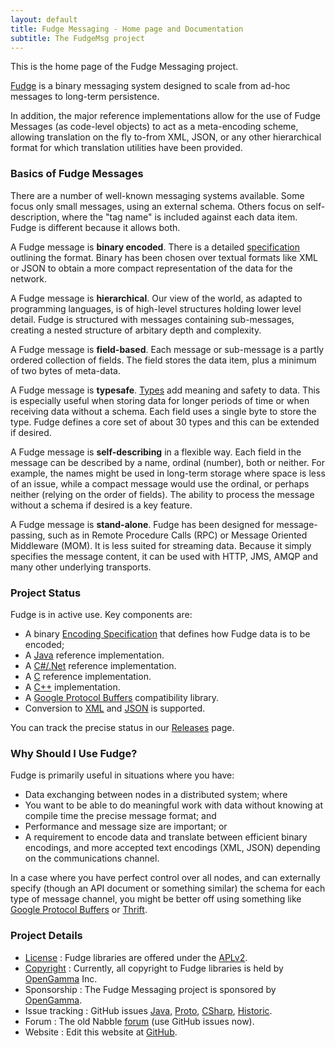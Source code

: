 ```yaml
---
layout: default
title: Fudge Messaging - Home page and Documentation
subtitle: The FudgeMsg project
---
```


This is the home page of the Fudge Messaging project.

[Fudge](docs/acronym.html) is a binary messaging system designed to scale from ad-hoc messages to long-term persistence.

In addition, the major reference implementations allow for the use of Fudge Messages (as code-level objects)
to act as a meta-encoding scheme, allowing translation on the fly to-from XML, JSON, or any other hierarchical format
for which translation utilities have been provided.

### Basics of Fudge Messages

There are a number of well-known messaging systems available. Some focus only small messages, using an external schema.
Others focus on self-description, where the "tag name" is included against each data item.
Fudge is different because it allows both.

A Fudge message is **binary encoded**. There is a detailed [specification](docs/specification.html) outlining the format.
Binary has been chosen over textual formats like XML or JSON to obtain a more compact representation of the data
for the network.

A Fudge message is **hierarchical**. Our view of the world, as adapted to programming languages, is of high-level
structures holding lower level detail. Fudge is structured with messages containing sub-messages,
creating a nested structure of arbitary depth and complexity.

A Fudge message is **field-based**. Each message or sub-message is a partly ordered collection of fields.
The field stores the data item, plus a minimum of two bytes of meta-data.

A Fudge message is **typesafe**. [Types](docs/types.html) add meaning and safety to data.
This is especially useful when storing data for longer periods of time or when receiving data without a schema.
Each field uses a single byte to store the type.
Fudge defines a core set of about 30 types and this can be extended if desired.

A Fudge message is **self-describing** in a flexible way. Each field in the message can be described by a name,
ordinal (number), both or neither. For example, the names might be used in long-term storage where space is less
of an issue, while a compact message would use the ordinal, or perhaps neither (relying on the order of fields).
The ability to process the message without a schema if desired is a key feature.

A Fudge message is **stand-alone**. Fudge has been designed for message-passing, such as in Remote Procedure Calls (RPC)
or Message Oriented Middleware (MOM). It is less suited for streaming data. Because it simply specifies the message
content, it can be used with HTTP, JMS, AMQP and many other underlying transports.

### Project Status
Fudge is in active use. Key components are:

* A binary [Encoding Specification](docs/specification.html) that defines how Fudge data is to be encoded;
* A [Java](docs/java-development.html) reference implementation.
* A [C#/.Net](docs/csharp-development.html) reference implementation.
* A [C](docs/c-development.html) reference implementation.
* A [C++](docs/cpp-development.html) implementation.
* A [Google Protocol Buffers](docs/fudge-proto.html) compatibility library.
* Conversion to [XML](docs/xml.html) and [JSON](docs/json.html) is supported.

You can track the precise status in our [Releases](docs/releases.html) page.


### Why Should I Use Fudge?

Fudge is primarily useful in situations where you have:

* Data exchanging between nodes in a distributed system; where
* You want to be able to do meaningful work with data without knowing at compile time the precise message format; and
* Performance and message size are important; or
* A requirement to encode data and translate between efficient binary encodings, and more accepted text encodings
(XML, JSON) depending on the communications channel.

In a case where you have perfect control over all nodes, and can externally specify (though an API document or
something similar) the schema for each type of message channel, you might be better off using something like
[Google Protocol Buffers](http://code.google.com/apis/protocolbuffers/) or [Thrift](http://incubator.apache.org/thrift/).


### Project Details
* [License](docs/license.html) : Fudge libraries are offered under the [APLv2](http://www.apache.org/licenses/LICENSE-2.0.html).
* [Copyright](docs/copyright.html) : Currently, all copyright to Fudge libraries is held by [OpenGamma](http://www.opengamma.com/) Inc.
* Sponsorship : The Fudge Messaging project is sponsored by [OpenGamma](http://www.opengamma.com/).
* Issue tracking : GitHub issues [Java](https://github.com/FudgeMsg/Fudge-Java/issues),
[Proto](https://github.com/FudgeMsg/Fudge-Proto/issues), [CSharp](https://github.com/FudgeMsg/Fudge-CSharp/issues),
[Historic](/jira/jira.html).
* Forum : The old Nabble [forum](http://fudge-messaging-discussion.36728.n3.nabble.com/) (use GitHub issues now).
* Website : Edit this website at [GitHub](https://github.com/FudgeMsg/fudgemsg.github.io).

